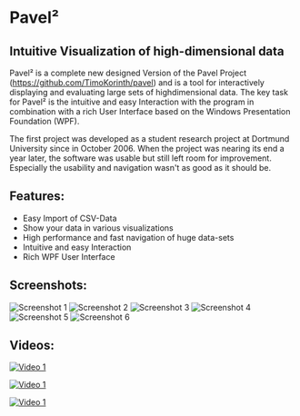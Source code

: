 # Pavel²
## Intuitive Visualization of high-dimensional data
Pavel² is a complete new designed Version of the Pavel Project (https://github.com/TimoKorinth/pavel) and is a tool for interactively displaying and evaluating large sets of highdimensional data. The key task for Pavel² is the intuitive and easy Interaction with the program in combination with a rich User Interface based on the Windows Presentation Foundation (WPF).

The first project was developed as a student research project at Dortmund University since in October 2006. When the project was nearing its end a year later, the software was usable but still left room for improvement. Especially the usability and navigation wasn't as good as it should be.

## Features:
- Easy Import of CSV-Data
- Show your data in various visualizations
- High performance and fast navigation of huge data-sets
- Intuitive and easy Interaction
- Rich WPF User Interface

## Screenshots:
![Screenshot 1](http://farm4.static.flickr.com/3141/2898916243_b5fae23bfd.jpg)
![Screenshot 2](http://farm4.static.flickr.com/3086/2898917869_950577f9d3_m.jpg)
![Screenshot 3](http://farm4.static.flickr.com/3079/2899760610_1aa3b2db39_m.jpg)
![Screenshot 4](http://farm4.static.flickr.com/3084/2899760328_12aaff489c_m.jpg)
![Screenshot 5](http://farm4.static.flickr.com/3107/2898916689_51a6cc784a_m.jpg)
![Screenshot 6](http://farm4.static.flickr.com/3234/2899759902_d77afe9bfb_m.jpg)

## Videos:
[![Video 1](http://farm4.static.flickr.com/3295/2900080628_6165dba7de_o.jpg)](http://www.screencast.com/t/7qH7tkld2d)

[![Video 1](http://farm4.static.flickr.com/3030/2900465980_e78c5b7d84_o.jpg)](http://www.screencast.com/t/qSVe85MpzXL)

[![Video 1](http://farm4.static.flickr.com/3123/2902553710_6a4a0f9000_o.jpg)](http://www.screencast.com/t/moRksFJ26S)
